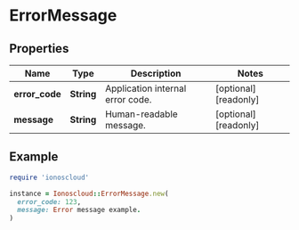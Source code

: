 # ErrorMessage

## Properties

| Name | Type | Description | Notes |
| ---- | ---- | ----------- | ----- |
| **error_code** | **String** | Application internal error code. | [optional][readonly] |
| **message** | **String** | Human-readable message. | [optional][readonly] |

## Example

```ruby
require 'ionoscloud'

instance = Ionoscloud::ErrorMessage.new(
  error_code: 123,
  message: Error message example.
)
```

